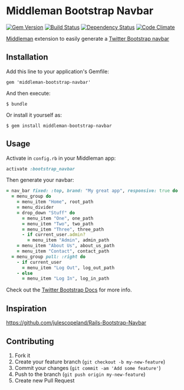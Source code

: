 # Middleman Bootstrap Navbar

[![Gem Version](https://badge.fury.io/rb/middleman-bootstrap-navbar.png)](http://badge.fury.io/rb/middleman-bootstrap-navbar)
[![Build Status](https://secure.travis-ci.org/krautcomputing/middleman-bootstrap-navbar.png)](http://travis-ci.org/krautcomputing/middleman-bootstrap-navbar)
[![Dependency Status](https://gemnasium.com/krautcomputing/middleman-bootstrap-navbar.png)](https://gemnasium.com/krautcomputing/middleman-bootstrap-navbar)
[![Code Climate](https://codeclimate.com/github/krautcomputing/middleman-bootstrap-navbar.png)](https://codeclimate.com/github/krautcomputing/middleman-bootstrap-navbar)

[Middleman](http://middlemanapp.com/) extension to easily generate a [Twitter Bootstrap navbar](http://twitter.github.io/bootstrap/components.html#navbar)

## Installation

Add this line to your application's Gemfile:

    gem 'middleman-bootstrap-navbar'

And then execute:

    $ bundle

Or install it yourself as:

    $ gem install middleman-bootstrap-navbar

## Usage

Activate in `config.rb` in your Middleman app:

```ruby
activate :bootstrap_navbar
```

Then generate your navbar:

```ruby
= nav_bar fixed: :top, brand: "My great app", responsive: true do
  = menu_group do
    = menu_item "Home", root_path
    = menu_divider
    = drop_down "Stuff" do
      = menu_item "One", one_path
      = menu_item "Two", two_path
      = menu_item "Three", three_path
      - if current_user.admin?
        = menu_item "Admin", admin_path
    = menu_item "About Us", about_us_path
    = menu_item "Contact", contact_path
  = menu_group pull: :right do
    - if current_user
      = menu_item "Log Out", log_out_path
    - else
      = menu_item "Log In", log_in_path
 ```

Check out the [Twitter Bootstrap Docs](http://twitter.github.io/bootstrap/components.html#navbar) for more info.

## Inspiration

https://github.com/julescopeland/Rails-Bootstrap-Navbar

## Contributing

1. Fork it
2. Create your feature branch (`git checkout -b my-new-feature`)
3. Commit your changes (`git commit -am 'Add some feature'`)
4. Push to the branch (`git push origin my-new-feature`)
5. Create new Pull Request
